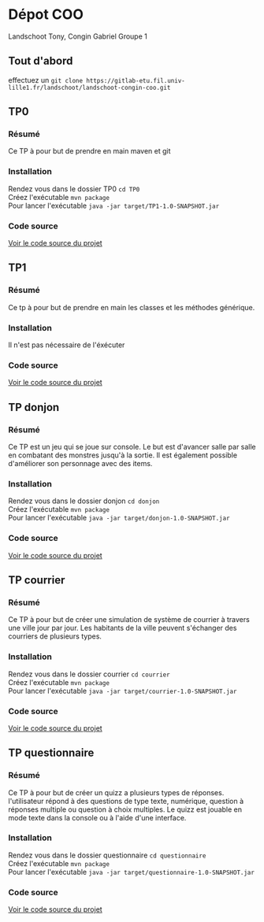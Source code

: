 # Dépot COO

Landschoot Tony, Congin Gabriel Groupe 1

## Tout d'abord
effectuez un `git clone https://gitlab-etu.fil.univ-lille1.fr/landschoot/landschoot-congin-coo.git`

## TP0
### Résumé
Ce TP à pour but de prendre en main maven et git
### Installation
Rendez vous dans le dossier TP0 `cd TP0`<br>
Créez l'exécutable `mvn package`<br>
Pour lancer l'exécutable `java -jar target/TP1-1.0-SNAPSHOT.jar`<br>
### Code source
[Voir le code source du projet](https://gitlab-etu.fil.univ-lille1.fr/landschoot/landschoot-congin-coo/tree/master/TP0)

## TP1
### Résumé
Ce tp à pour but de prendre en main les classes et les méthodes générique.<br>
### Installation
Il n'est pas nécessaire de l'éxécuter
### Code source
[Voir le code source du projet](https://gitlab-etu.fil.univ-lille1.fr/landschoot/landschoot-congin-coo/tree/master/TP1)

## TP donjon 
### Résumé
Ce TP est un jeu qui se joue sur console. Le but est d'avancer salle par salle en combatant des monstres jusqu'à la sortie. Il est également possible d'améliorer son personnage avec des items.<br>
### Installation
Rendez vous dans le dossier donjon `cd donjon`<br>
Créez l'exécutable `mvn package`<br>
Pour lancer l'exécutable `java -jar target/donjon-1.0-SNAPSHOT.jar`<br>
### Code source
[Voir le code source du projet](https://gitlab-etu.fil.univ-lille1.fr/landschoot/landschoot-congin-coo/tree/master/donjon)

## TP courrier
### Résumé
Ce TP à pour but de créer une simulation de système de courrier à travers une ville jour par jour. Les habitants de la ville peuvent s'échanger des courriers de plusieurs types.<br>
### Installation
Rendez vous dans le dossier courrier `cd courrier`<br>
Créez l'exécutable `mvn package`<br>
Pour lancer l'exécutable `java -jar target/courrier-1.0-SNAPSHOT.jar`<br>
### Code source
[Voir le code source du projet](https://gitlab-etu.fil.univ-lille1.fr/landschoot/landschoot-congin-coo/tree/master/courrier)

## TP questionnaire
### Résumé
Ce TP à pour but de créer un quizz a plusieurs types de réponses. l'utilisateur répond à des questions de type texte, numérique, question à réponses multiple ou question à choix multiples. Le quizz est jouable en mode texte dans la console ou à l'aide d'une interface.<br>
### Installation
Rendez vous dans le dossier questionnaire `cd questionnaire`<br>
Créez l'exécutable `mvn package`<br>
Pour lancer l'exécutable `java -jar target/questionnaire-1.0-SNAPSHOT.jar`<br>
### Code source
[Voir le code source du projet](https://gitlab-etu.fil.univ-lille1.fr/landschoot/landschoot-congin-coo/tree/master/questionnaire)